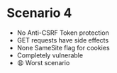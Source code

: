 # Scenario 4

- No Anti-CSRF Token protection
- GET requests have side effects
- None SameSite flag for cookies
- Completely vulnerable
- 😩 Worst scenario
